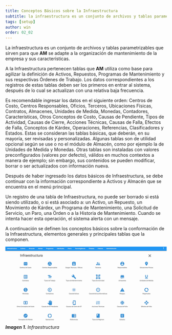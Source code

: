 ```yaml
---
title: Conceptos Básicos sobre la Infraestructura
subtitle: la infraestructura es un conjunto de archivos y tablas parametrizables que sirven para que AM sea adecuado para la organización de mantenimiento de la empresa y sus características.
tags: [setup]
author: win
order: 02_02
---
```

La infraestructura es un conjunto de archivos y tablas parametrizables que sirven para que **AM** se adapte a la organización de mantenimiento de la empresa y sus características.

A la Infraestructura pertenecen tablas que **AM** utiliza como base para agilizar la definición de Activos, Repuestos, Programas de Mantenimiento y sus respectivas Órdenes de Trabajo. Los datos correspondientes a los registros de estas tablas deben ser los primeros en entrar al sistema, después de lo cual se actualizan con una relativa baja frecuencia.

Es recomendable ingresar los datos en el siguiente orden: Centros de Costo, Centros Responsables, Oficios, Terceros, Ubicaciones Físicas, Contratos, Almacenes, Unidades de Medida, Monedas, Contadores, Características, Otros Conceptos de Costo, Causas de Pendiente, Tipos de Actividad, Causas de Cierre, Acciones Técnicas, Causas de Falla, Efectos de Falla, Conceptos de Kárdex, Operaciones, Referencias, Clasificadores y Estados. Estas se consideran las tablas básicas, que deberán, en su mayoría, ser revisadas y personalizadas. Algunas tablas son de utilidad opcional según se use o no el módulo de Almacén, como por ejemplo la de Unidades de Medida y Monedas. Otras tablas son instaladas con valores preconfigurados (valores por defecto), válidos en muchos contextos a manera de ejemplo; sin embargo, sus contenidos se pueden modificar, borrar o ser actualizados con información nueva.

Después de haber ingresado los datos básicos de Infraestructura, se debe continuar con la información correspondiente a Activos y Almacén que se encuentra en el menú principal.

Un registro de una tabla de Infraestructura, no puede ser borrado si está siendo utilizado, o si está asociado a: un Activo, un Repuesto, un Movimiento de Kárdex, un Programa de Mantenimiento, una Solicitud de Servicio, un Paro, una Órden o a la Historia de Mantenimiento. Cuando se intenta hacer esta operación, el sistema alerta con un mensaje.

A continuación se definen los conceptos básicos sobre la conformación de la Infraestructura, elementos generales y principales tablas que la componen.

![Procesar imagen](../assets/images/cap02/chp02_img01.png)
_**Imagen 1.** Infraestructura_







